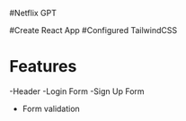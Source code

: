 #Netflix GPT

#Create React App
#Configured TailwindCSS

# Features

-Header
-Login Form
-Sign Up Form
- Form validation